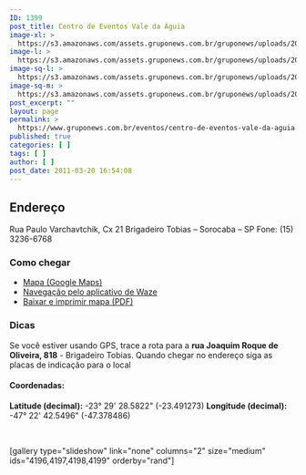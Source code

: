 ```yaml
---
ID: 1399
post_title: Centro de Eventos Vale da Águia
image-xl: >
  https://s3.amazonaws.com/assets.gruponews.com.br/gruponews/uploads/2011/03/sitio-ceva-destaque-1920x706.jpg
image-l: >
  https://s3.amazonaws.com/assets.gruponews.com.br/gruponews/uploads/2011/03/sitio-ceva-destaque-1280x706.jpg
image-sq-l: >
  https://s3.amazonaws.com/assets.gruponews.com.br/gruponews/uploads/2011/03/sitio-ceva-destaque-1280x706.jpg
image-sq-m: >
  https://s3.amazonaws.com/assets.gruponews.com.br/gruponews/uploads/2011/03/sitio-ceva-destaque-720x706.jpg
post_excerpt: ""
layout: page
permalink: >
  https://www.gruponews.com.br/eventos/centro-de-eventos-vale-da-aguia
published: true
categories: [ ]
tags: [ ]
author: [ ]
post_date: 2011-03-20 16:54:08
---
```

<h2>Endereço</h2>
Rua Paulo Varchavtchik, Cx 21
Brigadeiro Tobias – Sorocaba – SP
Fone: (15) 3236-6768
<h3>Como chegar</h3>
<ul>
	<li><a href="http://www.google.com/maps/ms?ie=UTF8&amp;hl=pt-BR&amp;msa=0&amp;msid=101029055973969387879.00047056afb7234e1fdba&amp;ll=-23.452538,-47.321548&amp;spn=0.143937,0.307274&amp;t=h&amp;z=12" target="_blank">Mapa (Google Maps)</a></li>
	<li><a href="waze://?ll=-23.491273,-47.378486&amp;navigate=yes">Navegação pelo aplicativo de Waze</a></li>
	<li><a href="http://www.gruponews.com.br/wp-content/uploads/2011/03/mapa-atualizado-ceva.pdf">Baixar e imprimir mapa (PDF)</a></li>
</ul>
<h3>Dicas</h3>
Se você estiver usando GPS, trace a rota para a <strong>rua Joaquim Roque de Oliveira, 818</strong> - Brigadeiro Tobias. Quando chegar no endereço siga as placas de indicação para o local
<h4>Coordenadas:</h4>
<strong>Latitude (decimal):</strong> -23° 29' 28.5822" (-23.491273)
<strong>Longitude (decimal): </strong>-47° 22' 42.5496" (-47.378486)

&nbsp;

[gallery type="slideshow" link="none" columns="2" size="medium" ids="4196,4197,4198,4199" orderby="rand"]